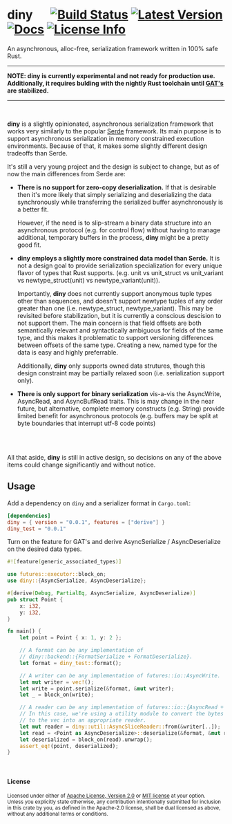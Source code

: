 # diny &emsp; [![Build Status]][ci] [![Latest Version]][crates.io] [![Docs]][docs.rs] [![License Info]][license_file]

[Build Status]: https://img.shields.io/github/workflow/status/dbdeviant/diny/ci/main
[ci]: https://github.com/dbdeviant/diny/actions?query=branch%3Amain
[Latest Version]: https://img.shields.io/crates/v/diny
[crates.io]: https://crates.io/crates/diny
[Docs]: https://img.shields.io/docsrs/diny
[docs.rs]: https://docs.rs/diny
[License Info]: https://img.shields.io/crates/l/diny
[license_file]: ./LICENSE.md

An asynchronous, alloc-free, serialization framework written in 100% safe Rust.

---

**NOTE:  **diny** is currently experimental and not ready for production use. Additionally, it requires bulding with the nightly Rust toolchain until [GAT's](https://github.com/rust-lang/rust/issues/44265) are stabilized.**

---
<br/>

**diny** is a slightly opinionated, asynchronous serialization framework that works very similarly to the popular [Serde](https://serde.rs/) framework.  Its main purpose is to support asynchronous serialization in memory constrained execution environments. Because of that, it makes some slightly different design tradeoffs than Serde.

It's still a very young project and the design is subject to change, but as of now the main differences from Serde are:

- **There is no support for zero-copy deserialization.** If that is desirable then it's more likely that simply serializing and deserializing the data synchronously while transferring the serialized buffer asynchronously is a better fit.

    However, if the need is to slip-stream a binary data structure into an asynchronous protocol (e.g. for control flow) without having to manage additional, temporary buffers in the process, **diny** might be a pretty good fit.
- **diny employs a slightly more constrained data model than Serde.**  It is not a design goal to provide serialization specialization for every unique flavor of types that Rust supports. (e.g. unit vs unit_struct vs unit_variant vs newtype_struct(unit) vs newtype_variant(unit)).

    Importantly, **diny** does not currently support anonymous tuple types other than sequences, and doesn't support newtype tuples of any order greater than one (i.e. newtype_struct, newtype_variant).  This may be revisited before stabilization, but it is currently a conscious descision to not support them. The main concern is that field offsets are both semantically relevant and syntactically ambiguous for fields of the same type, and this makes it problematic to support versioning differences between offsets of the same type.  Creating a new, named type for the data is easy and highly preferrable.

    Additionally, **diny** only supports owned data strutures, though this design constraint may be partially relaxed soon (i.e. serialization support only).
- **There is only support for binary serialization** vis-a-vis the AsyncWrite, AsyncRead, and AsyncBufRead traits. This is may change in the near future, but alternative, complete memory constructs (e.g. String) provide limited benefit for asynchronous protocols (e.g. buffers may be split at byte boundaries that interrupt utf-8 code points)
<br/>
<br/>

All that aside, **diny** is still in active design, so decisions on any of the above items could change significantly and without notice.

## Usage

Add a dependency on `diny` and a serializer format in `Cargo.toml`:

```toml
[dependencies]
diny = { version = "0.0.1", features = ["derive"] }
diny_test = "0.0.1"
```

Turn on the feature for GAT's and derive AsyncSerialize / AsyncDeserialize
on the desired data types.

```rust
#![feature(generic_associated_types)]

use futures::executor::block_on;
use diny::{AsyncSerialize, AsyncDeserialize};

#[derive(Debug, PartialEq, AsyncSerialize, AsyncDeserialize)]
pub struct Point {
    x: i32,
    y: i32,
}

fn main() {
    let point = Point { x: 1, y: 2 };

    // A format can be any implementation of
    // diny::backend::{FormatSerialize + FormatDeserialize}.
    let format = diny_test::format();

    // A writer can be any implementation of futures::io::AsyncWrite.
    let mut writer = vec!();
    let write = point.serialize(&format, &mut writer);
    let _ = block_on(write);

    // A reader can be any implementation of futures::io::{AsyncRead + AsyncBufRead}.
    // In this case, we're using a utility module to convert the bytes written
    // to the vec into an appropriate reader.
    let mut reader = diny::util::AsyncSliceReader::from(&writer[..]);
    let read = <Point as AsyncDeserialize>::deserialize(&format, &mut reader);
    let deserialized = block_on(read).unwrap();
    assert_eq!(point, deserialized);
}
```

<br/>

#### License
<sup>
Licensed under either of <a href="LICENSE-APACHE">Apache License, Version
2.0</a> or <a href="LICENSE-MIT">MIT license</a> at your option.
</sup>
<br/>
<sub>
Unless you explicitly state otherwise, any contribution intentionally submitted for inclusion in this crate by you, as defined in the Apache-2.0 license, shall be dual licensed as above, without any additional terms or conditions.
</sub>